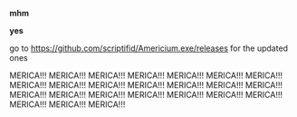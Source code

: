 **mhm**

**yes**

go to https://github.com/scriptifid/Americium.exe/releases for the updated ones

MERICA!!!
MERICA!!!
MERICA!!!
MERICA!!!
MERICA!!!
MERICA!!!
MERICA!!!
MERICA!!!
MERICA!!!
MERICA!!!
MERICA!!!
MERICA!!!
MERICA!!!
MERICA!!!
MERICA!!!
MERICA!!!
MERICA!!!
MERICA!!!
MERICA!!!
MERICA!!!
MERICA!!!
MERICA!!!
MERICA!!!
MERICA!!!
